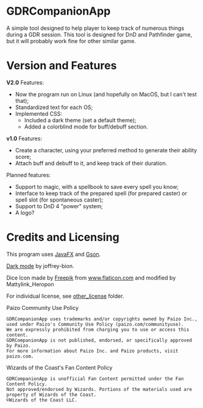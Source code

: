 # GDRCompanionApp
A simple tool designed to help player to keep track of numerous things during a GDR session.
This tool is designed for DnD and Pathfinder game, but it will probably work fine for other similar game.

# Version and Features

**V2.0**
Features:
* Now the program run on Linux (and hopefully on MacOS, but I can't test that);
* Standardized text for each OS;
* Implemented CSS:
    * Included a dark theme (set a default theme);
    * Added a colorblind mode for buff/debuff section.


**v1.0**
Features:
* Create a character, using your preferred method to generate their ability score;
* Attach buff and debuff to it, and keep track of their duration.

Planned features:
* Support to magic, with a spellbook to save every spell you know;
* Interface to keep track of the prepared spell (for prepared caster) or spell slot (for spontaneous caster);
* Support to DnD 4 "power" system;
* A logo?

# Credits and Licensing
This program uses [JavaFX](https://github.com/openjdk/jfx) and [Gson](https://github.com/google/gson).

[Dark mode](https://github.com/joffrey-bion/javafx-themes)  by joffrey-bion.

<div>Dice Icon made by <a href="https://www.freepik.com" title="Freepik">Freepik</a> from <a href="https://www.flaticon.com/" title="Flaticon">www.flaticon.com</a> and modified by Mattylink_Heropon</div> 

For individual license, see [other_license](other_license) folder.



Paizo Community Use Policy
```
GDRCompanionApp uses trademarks and/or copyrights owned by Paizo Inc., used under Paizo's Community Use Policy (paizo.com/communityuse).
We are expressly prohibited from charging you to use or access this content. 
GDRCompanionApp is not published, endorsed, or specifically approved by Paizo.
For more information about Paizo Inc. and Paizo products, visit paizo.com.
```

Wizards of the Coast's Fan Content Policy
```
GDRCompanionApp is unofficial Fan Content permitted under the Fan Content Policy.
Not approved/endorsed by Wizards. Portions of the materials used are property of Wizards of the Coast.
©Wizards of the Coast LLC.
```
